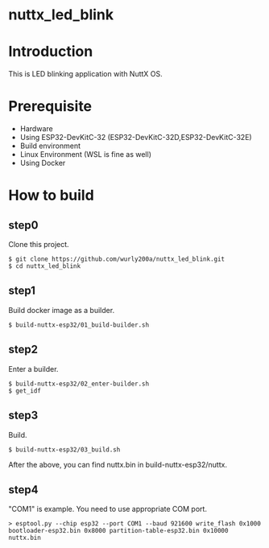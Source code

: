 # nuttx_led_blink

# Introduction

This is LED blinking application with NuttX OS.

# Prerequisite

 - Hardware
  - Using ESP32-DevKitC-32 (ESP32-DevKitC-32D,ESP32-DevKitC-32E)
 - Build environment
  - Linux Environment (WSL is fine as well)
  - Using Docker

# How to build

## step0

Clone this project.

```
$ git clone https://github.com/wurly200a/nuttx_led_blink.git
$ cd nuttx_led_blink
```

## step1

Build docker image as a builder.

```
$ build-nuttx-esp32/01_build-builder.sh
```

## step2

Enter a builder.

```
$ build-nuttx-esp32/02_enter-builder.sh
$ get_idf
```

## step3

Build.

```
$ build-nuttx-esp32/03_build.sh
```

After the above, you can find nuttx.bin in build-nuttx-esp32/nuttx.

## step4

"COM1" is example. You need to use appropriate COM port.

```
> esptool.py --chip esp32 --port COM1 --baud 921600 write_flash 0x1000 bootloader-esp32.bin 0x8000 partition-table-esp32.bin 0x10000 nuttx.bin
```
